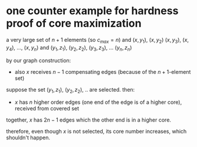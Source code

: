 # one counter example for hardness proof of core maximization

a very large set of $`n+1`$ elements (so $`c_{max}=n`$) and $`(x, y_1)`$, $`(x, y_2)`$ $`(x, y_3)`$, $`(x, y_4)`$, ..., $`(x, y_n)`$ and $`(y_1, z_1)`$, $`(y_2, z_2)`$, $`(y_3, z_3)`$, ... $`(y_n, z_n)`$

by our graph construction:

- also $`x`$ receives $`n-1`$ compensating edges (because of the $`n+1`$-element set)

suppose the set $`(y_1, z_1)`$, $`(y_2, z_2)`$, .. are selected. then:

- $`x`$ has $`n`$ higher order edges (one end of the edge is of a higher core), received from covered set

together, $`x`$ has $`2n-1`$ edges which the other end is in a higher core. 

therefore, even though $`x`$ is not selected, its core number increases, which shouldn't happen.